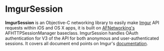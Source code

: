 # ImgurSession

__ImgurSession__ is an Objective-C networking library to easily make [Imgur](http://imgur.com) API requests within iOS and OS X apps, it is built on [AFNetworking's](http://afnetworking.com/) AFHTTPSessionManager baseclass. ImgurSession handles OAuth authentication for V3 of the API for both anonymous and user-authenticated sessions. It covers all document end points on Imgur's [documentation](https://api.imgur.com/).
